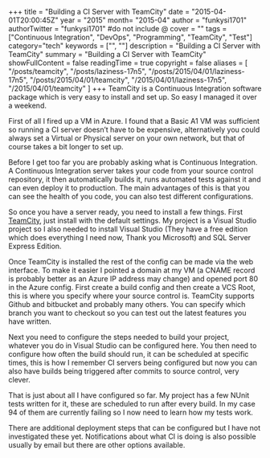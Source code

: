 +++
title = "Building a CI Server with TeamCity"
date = "2015-04-01T20:00:45Z"
year = "2015"
month= "2015-04"
author = "funkysi1701"
authorTwitter = "funkysi1701" #do not include @
cover = ""
tags = ["Continuous Integration", "DevOps", "Programming", "TeamCity", "Test"]
category="tech"
keywords = ["", ""]
description =  "Building a CI Server with TeamCity"
summary = "Building a CI Server with TeamCity"
showFullContent = false
readingTime = true
copyright = false
aliases = [
    "/posts/teamcity",
    "/posts/laziness-17n5",
    "/posts/2015/04/01/laziness-17n5",
    "/posts/2015/04/01/teamcity",
    "/2015/04/01/laziness-17n5",
    "/2015/04/01/teamcity"
]
+++
TeamCity is a Continuous Integration software package which is very easy to install and set up. So easy I managed it over a weekend.

First of all I fired up a VM in Azure. I found that a Basic A1 VM was sufficient so running a CI server doesn’t have to be expensive, alternatively you could always set a Virtual or Physical server on your own network, but that of course takes a bit longer to set up.

Before I get too far you are probably asking what is Continuous Integration. A Continuous Integration server takes your code from your source control repository, it then automatically builds it, runs automated tests against it and can even deploy it to production. The main advantages of this is that you can see the health of you code, you can also test different configurations.

So once you have a server ready, you need to install a few things. First [TeamCity](https://www.jetbrains.com/teamcity/download/), just install with the default settings. My project is a Visual Studio project so I also needed to install Visual Studio (They have a free edition which does everything I need now, Thank you Microsoft) and SQL Server Express Edition.

Once TeamCity is installed the rest of the config can be made via the web interface. To make it easier I pointed a domain at my VM (a CNAME record is probably better as an Azure IP address may change) and opened port 80 in the Azure config. First create a build config and then create a VCS Root, this is where you specify where your source control is. TeamCity supports Github and bitbucket and probably many others. You can specify which branch you want to checkout so you can test out the latest features you have written.

Next you need to configure the steps needed to build your project, whatever you do in Visual Studio can be configured here. You then need to configure how often the build should run, it can be scheduled at specific times, this is how I remember CI servers being configured but now you can also have builds being triggered after commits to source control, very clever.

That is just about all I have configured so far. My project has a few NUnit tests written for it, these are scheduled to run after every build. In my case 94 of them are currently failing so I now need to learn how my tests work.

There are additional deployment steps that can be configured but I have not investigated these yet. Notifications about what CI is doing is also possible usually by email but there are other options available.